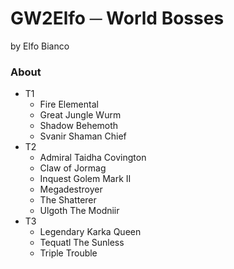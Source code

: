 # GW2Elfo ─ World Bosses
by Elfo Bianco

### About
* T1
  * Fire Elemental
  * Great Jungle Wurm
  * Shadow Behemoth
  * Svanir Shaman Chief
* T2
  * Admiral Taidha Covington
  * Claw of Jormag
  * Inquest Golem Mark II
  * Megadestroyer
  * The Shatterer
  * Ulgoth The Modniir
* T3
  * Legendary Karka Queen
  * Tequatl The Sunless
  * Triple Trouble
